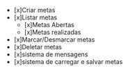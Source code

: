 - [x]Criar metas
- [x]Listar metas
    - [x]Metas Abertas
    - [x]Metas realizadas
- [x]Marcar/Desmarcar metas
- [x]Deletar metas
- [x]sistema de mensagens
- [x]sistema de carregar e salvar metas
